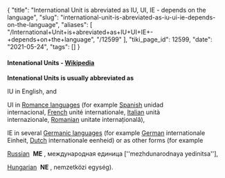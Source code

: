 {
    "title": "International Unit is abreviated as IU, UI,  IE - depends on the language",
    "slug": "international-unit-is-abreviated-as-iu-ui-ie-depends-on-the-language",
    "aliases": [
        "/International+Unit+is+abreviated+as+IU+UI+IE+-+depends+on+the+language",
        "/12599"
    ],
    "tiki_page_id": 12599,
    "date": "2021-05-24",
    "tags": []
}


#### Intenational Units - [Wikipedia](https://en.wikipedia.org/wiki/International_unit#Languages)

 **Intenational Units is usually abbreviated as** 

IU in English, and 

UI in [Romance languages](https://en.wikipedia.org/wiki/Romance_languages) (for example [Spanish](https://en.wikipedia.org/wiki/Spanish_language) unidad internacional, [French](https://en.wikipedia.org/wiki/French_language) unité internationale, [Italian](https://en.wikipedia.org/wiki/Italian_language) unità internazionale, [Romanian](https://en.wikipedia.org/wiki/Romanian_language) unitate internațională), 

IE in several [Germanic languages](https://en.wikipedia.org/wiki/Germanic_languages) (for example [German](https://en.wikipedia.org/wiki/German_language) internationale Einheit, [Dutch](https://en.wikipedia.org/wiki/Dutch_language) internationale eenheid) or as other forms (for example 

[Russian](https://en.wikipedia.org/wiki/Russian_language)  **МЕ** , международная единица <span>[''mezhdunarodnaya yedinitsa'']</span>, 

[Hungarian](https://en.wikipedia.org/wiki/Hungarian_language)  **NE** , nemzetközi egység).